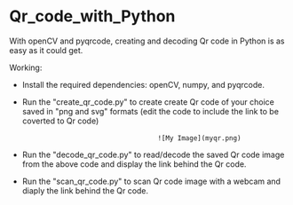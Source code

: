 # Qr_code_with_Python

With openCV and pyqrcode, creating and decoding Qr code in Python is as easy as it could get.

Working:
- Install the required dependencies: openCV, numpy, and pyqrcode.
- Run the "create_qr_code.py" to create create Qr code of your choice saved in "png and svg" formats (edit the code to include the link to be coverted to Qr code)

                                        ![My Image](myqr.png)


- Run the "decode_qr_code.py" to read/decode the saved Qr code image from the above code and display the link behind the Qr code.
- Run the "scan_qr_code.py" to scan Qr code image with a webcam and diaply the link behind the Qr code.
